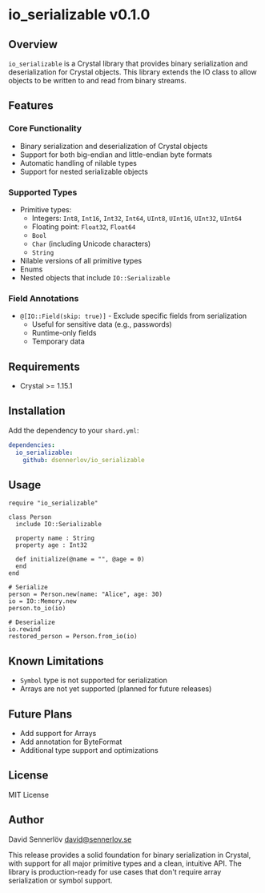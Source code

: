 # io_serializable v0.1.0

## Overview
`io_serializable` is a Crystal library that provides binary serialization and deserialization for Crystal objects. This library extends the IO class to allow objects to be written to and read from binary streams.

## Features

### Core Functionality
- Binary serialization and deserialization of Crystal objects
- Support for both big-endian and little-endian byte formats
- Automatic handling of nilable types
- Support for nested serializable objects

### Supported Types
- Primitive types:
  - Integers: `Int8`, `Int16`, `Int32`, `Int64`, `UInt8`, `UInt16`, `UInt32`, `UInt64`
  - Floating point: `Float32`, `Float64`
  - `Bool`
  - `Char` (including Unicode characters)
  - `String`
- Nilable versions of all primitive types
- Enums
- Nested objects that include `IO::Serializable`

### Field Annotations
- `@[IO::Field(skip: true)]` - Exclude specific fields from serialization
  - Useful for sensitive data (e.g., passwords)
  - Runtime-only fields
  - Temporary data

## Requirements
- Crystal >= 1.15.1

## Installation
Add the dependency to your `shard.yml`:

```yaml
dependencies:
  io_serializable:
    github: dsennerlov/io_serializable
```

## Usage
```crystal
require "io_serializable"

class Person
  include IO::Serializable
  
  property name : String
  property age : Int32
  
  def initialize(@name = "", @age = 0)
  end
end

# Serialize
person = Person.new(name: "Alice", age: 30)
io = IO::Memory.new
person.to_io(io)

# Deserialize
io.rewind
restored_person = Person.from_io(io)
```

## Known Limitations
- `Symbol` type is not supported for serialization
- Arrays are not yet supported (planned for future releases)

## Future Plans
- Add support for Arrays
- Add annotation for ByteFormat
- Additional type support and optimizations

## License
MIT License

## Author
David Sennerlöv <david@sennerlov.se>

This release provides a solid foundation for binary serialization in Crystal, with support for all major primitive types and a clean, intuitive API. The library is production-ready for use cases that don't require array serialization or symbol support. 